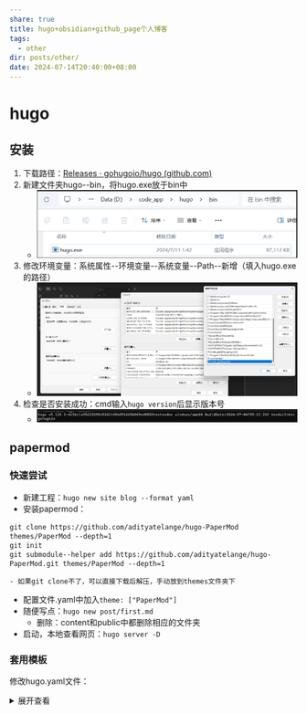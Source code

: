 ```yaml
---
share: true
title: hugo+obsidian+github_page个人博客
tags:
  - other
dir: posts/other/
date: 2024-07-14T20:40:00+08:00
---
```


# hugo

## 安装


1. 下载路径：[Releases · gohugoio/hugo (github.com)](https://github.com/gohugoio/hugo/releases)
2. 新建文件夹hugo--bin，将hugo.exe放于bin中
	- ![](../../../static/images/Pasted%20image%2020240714204842.png)
3. 修改环境变量：系统属性--环境变量--系统变量--Path--新增（填入hugo.exe的路径）
	- ![](../../../static/images/Pasted%20image%2020240714204859.png)
4. 检查是否安装成功：cmd输入`hugo version`后显示版本号
	- ![](../../../static/images/Pasted%20image%2020240714204911.png)
## papermod

### 快速尝试

- 新建工程：`hugo new site blog --format yaml`
- 安装papermod：
``` git
git clone https://github.com/adityatelange/hugo-PaperMod themes/PaperMod --depth=1
git init
git submodule--helper add https://github.com/adityatelange/hugo-PaperMod.git themes/PaperMod --depth=1
```
	- 如果git clone不了，可以直接下载后解压，手动放到themes文件夹下
- 配置文件.yaml中加入`theme: ["PaperMod"]`
- 随便写点：`hugo new post/first.md`
	- 删除：content和public中都删除相应的文件夹
- 启动，本地查看网页：`hugo server -D`

### 套用模板

修改hugo.yaml文件：

<details>
<summary>展开查看</summary>
<pre><code>
baseURL: https://lbjfans.github.io/ # 绑定的域名 github gitlab giteetitle: lbjfans  
paginate: 5 # 首页每页显示的文章数  
theme: PaperMod # 主题名称，和themes文件夹下的一致  
  
languageCode: zh-cn # en-us  
# defaultContentLanguage: zh # 最顶部首先展示的语言页面  
  
  
hasCJKLanguage: true # 自动检测是否包含中文日文韩文,如果文章中使用了很多中文引号的话可以开启  
enableInlineShortcodes: true  
enableEmoji: true # 允许使用 Emoji 表情，建议 trueenableRobotsTXT: true  
buildDrafts: false  
buildFuture: false  
buildExpired: false  
enableEmoji: true  
pygmentsUseClasses: true  
googleAnalytics: G-0V0J7RS7X4 # 分析blog数据  
  
  
minify:  
disableXML: true  
# minifyOutput: true  
  
permalinks:  
post: "/:title/"  
# post: "/:year/:month/:day/:title/"  
  
defaultContentLanguageInSubdir: true  
  
languages:  
en:  
params:  
languageName: "English"  
# contentDir: content/english  
weight: 1  
profileMode:  
enabled: true  
title: 考研消遣  
subtitle: "👏🏼欢迎！！！</br>👇联系方式"  
imageUrl: "img/logo.jpg"  
imageTitle:  
imageWidth: 150  
imageHeight: 150  
buttons:  
- name: 👨🏻‍💻考研  
url: posts/exam  
- name: 📕项目  
url: posts/lab  
- name: 🏖其他  
url: posts/other  
  
menu:  
main:  
- identifier: search  
name: 🔍搜索  
url: search  
weight: 1  
- identifier: home  
name: 🏠主页  
url: https://lbjfans.github.io/blog/  
weight: 2  
- identifier: posts  
name: 📚文章  
url: posts/  
weight: 3  
- identifier: archives  
name: ⏱时间轴  
url: archives/  
weight: 20  
# - identifier: categories  
# name: 🧩分类  
# url: categories  
# weight: 30  
- identifier: tags  
name: 🔖标签  
url: tags  
weight: 40  
- identifier: about  
name: 🙋🏻‍♂️关于  
url: about  
weight: 50  
# - identifier: links  
# name: 🤝友链  
# url: links  
# weight: 60  
  
outputs:  
home:  
- HTML  
- RSS  
- JSON  
  
params:  
env: production # to enable google analytics, opengraph, twitter-cards and schema.  
description: "学习如何搭建静态博客"  
author: lbjfans  
# author: ["Me", "You"] # multiple authors  
  
utteranc: # github评论  
enable: true  
repo: "lbjfans/blog_comment" # 个人仓库名称  
issueTerm: "title"  
theme: "github-light"  
busuanzi: # 访问统计量  
enable: false  
  
  
defaultTheme: auto # defaultTheme: light or dark  
disableThemeToggle: false  
DateFormat: "2006-01-02"  
ShowShareButtons: false # 分享链接，暂时关闭  
ShowReadingTime: true  
# disableSpecialistPost: true  
displayFullLangName: true  
ShowPostNavLinks: true  
ShowBreadCrumbs: true  
ShowCodeCopyButtons: true  
hideFooter: false # 隐藏页脚  
ShowWordCounts: true  
VisitCount: true  
  
ShowLastMod: true #显示文章更新时间  
  
ShowToc: true # 显示目录  
TocOpen: true # 自动展开目录  
  
comments: true  
  
socialIcons:  
- name: github  
url: "https://github.com/lbjfans"  
# - name: twitter  
# url: "img/twitter.png"  
#- name: bilibili  
# url: "https://space.bilibili.com/"  
- name: QQ  
url: "/blog/img/qq.jpg"  
# - name: email  
# url: "xxx@qq.com"  
- name: RSS  
url: "index.xml"  
# - name: facebook  
# url: "https://www.facebook.com/profile.php?id=100027782410997"  
# - name: instagram  
# url: "img/instagram.png"  
# - name: QQ  
# url: "img/qq.png"  
# - name: Phone  
# url: "img/phone.png"  
  
  
# editPost:  
# URL: "https://github.com/adityatelange/hugo-PaperMod/tree/exampleSite/content"  
# Text: "Suggest Changes" # edit text  
# appendFilePath: true # to append file path to Edit link  
  
# label:  
# text: "Home"  
# icon: icon.png  
# iconHeight: 35  
  
# analytics:  
# google:  
# SiteVerificationTag: "XYZabc"  
  
assets:  
favicon: "img/logo.jpg"  
favicon16x16: "img/logo.jpg"  
favicon32x32: "img/logo.jpg"  
apple_touch_icon: "logo.jpg"  
safari_pinned_tab: "logo.jpg"  
  
# cover:  
# hidden: true # hide everywhere but not in structured data  
# hiddenInList: true # hide on list pages and home  
# hiddenInSingle: true # hide on single page  
  
fuseOpts:  
isCaseSensitive: false  
shouldSort: true  
location: 0  
distance: 1000  
threshold: 1  
minMatchCharLength: 0  
keys: ["title", "permalink", "summary"]  
  
twikoo:  
version: 1.4.11  
  
taxonomies:  
category: categories  
tag: tags  
series: series  
  
markup:  
goldmark:  
renderer:  
unsafe: true # HUGO 默认转义 Markdown 文件中的 HTML 代码，如需开启的话  
highlight:  
# anchorLineNos: true  
codeFences: true  
guessSyntax: true  
lineNos: true  
# noClasses: false  
# style: monokai  
style: darcula  
  
# codeFences：代码围栏功能，这个功能一般都要设为 true 的，不然很难看，就是干巴巴的-代码文字，没有颜色。  
# guessSyntax：猜测语法，这个功能建议设置为 true, 如果你没有设置要显示的语言则会自动匹配。  
# hl_Lines：高亮的行号，一般这个不设置，因为每个代码块我们可能希望让高亮的地方不一样。  
# lineNoStart：行号从编号几开始，一般从 1 开始。  
# lineNos：是否显示行号，我比较喜欢显示，所以我设置的为 true.# lineNumbersInTable：使用表来格式化行号和代码,而不是 标签。这个属性一般设置为 true.# noClasses：使用 class 标签，而不是内嵌的内联样式  
  
privacy:  
vimeo:  
disabled: false  
simple: true  
  
twitter:  
disabled: false  
enableDNT: true  
simple: true  
  
instagram:  
disabled: false  
simple: true  
  
youtube:  
disabled: false  
privacyEnhanced: true  
  
services:  
instagram:  
disableInlineCSS: true  
twitter:  
disableInlineCSS: true
</code></pre>


### 其他功能

> 这部分自定义

#### 搜索

- [Features · adityatelange/hugo-PaperMod Wiki (github.com)](https://github.com/adityatelange/hugo-PaperMod/wiki/Features#search-page)
content/中新建search.md
```md
---
title: "🔍 搜索" # in any language you want
layout: "search" # is necessary
# url: "/archive"
# description: "Description for Search"
summary: "search"
placeholder: "搜索框内的默认显示"
---

```

#### 时间轴

- [Features · adityatelange/hugo-PaperMod Wiki (github.com)](https://github.com/adityatelange/hugo-PaperMod/wiki/Features#archives-layout)

content/中新建archives.md
```md
---
title: "⏱ 时间轴"
layout: "archives"
url: "/archives/"
summary: archives
---
```


#### 关于

content/中新建about.md
```md
学习博客！！！
```


#### 内容管理

content/中每个文件夹都加入_index.md文件管理相关头部信息，具体细节可上网查找
如：
```
---
title: 其他
share: true
dir: posts/other/
---
```


####  评论系统

- 使用：utterances
- 参考：[Hugo博客添加utterances评论 | 🚀 田少晗的个人博客 (shaohanyun.top)](https://www.shaohanyun.top/posts/env/hugo_comments/)
- 先安装：[GitHub Apps - utterances](https://github.com/apps/utterances)
- 后根据自己的仓库复制官方的代码到`\layouts\partials\comments.html`中：[utterances](https://utteranc.es/)
- 最后在config.yaml中添加代码
```yaml
utteranc:
    enable: true
    repo: "添加你的个人评论仓库名称" 
    issueTerm: "title"
    theme: "github-light"  
```


# 部署github

- 跟随官方教程：[Host on GitHub Pages | Hugo (gohugo.io)](https://gohugo.io/hosting-and-deployment/hosting-on-github/)

- 新建一个github repository
- Settings > Pages > Build and deployment > source > 改为github actions
 - 将hugo文件夹push到github中
```git
git config --global user.name xx
git config --global user.email xx@xx
git remote add origin httpxxx # github仓库中https
git add .
git commit -m "first"
git push -u origin master
```
- hugo根目录下新建`.github/workflows/hugo.yaml`
- `hugo.yaml`中复制官网中的相关内容，记得修改hugo version和master name
- 等待部署完毕后（github参考Action中查看）即可打开个人博客

# obsidian

> 完成上面的工作后，发文章的工作是：obsidian写文章 > 复制到hugo文件夹下 > git push；为了节省时间，可以使用obsidian插件github publisher(已改名为enveloppe)，在obsidian写完文章后即可一键传送到github page中

- 最重要的是将ob的文件夹目录和hugo的目录作对应；ob中新建两个目录，content/（文章），static/images（存放图片）
- ob中file and links修改图片存放路径，以及关闭wiki（ob和普通md文件图片路径不同）
	- ![](../../../static/images/Pasted%20image%2020240714211024.png)
	- ![](../../../static/images/Pasted%20image%2020240714210528.png)
- 接下来在ob的community plugins中下载enveloppe
- 我的配置如下：

<details>
<summary>展开查看</summary>
<pre><code>
{
  "github": {
    "branch": "master",
    "automaticallyMergePR": true,
    "dryRun": {
      "enable": false,
      "folderName": "enveloppe"
    },
    "tokenPath": "%configDir%/plugins/%pluginID%/env",
    "api": {
      "tiersForApi": "Github Free/Pro/Team (default)",
      "hostname": ""
    },
    "workflow": {
      "commitMessage": "[PUBLISHER] Merge",
      "name": ""
    },
    "verifiedRepo": true
  },
  "upload": {
    "behavior": "yaml",
    "defaultName": "content/posts",
    "rootFolder": "content",
    "yamlFolderKey": "dir",
    "frontmatterTitle": {
      "enable": false,
      "key": "title"
    },
    "replaceTitle": [],
    "replacePath": [],
    "autoclean": {
      "includeAttachments": true,
      "enable": false,
      "excluded": []
    },
    "folderNote": {
      "enable": false,
      "rename": "index.md",
      "addTitle": {
        "enable": false,
        "key": "title"
      }
    },
    "metadataExtractorPath": ""
  },
  "conversion": {
    "hardbreak": false,
    "dataview": true,
    "censorText": [],
    "tags": {
      "inline": true,
      "exclude": [],
      "fields": []
    },
    "links": {
      "internal": false,
      "unshared": false,
      "wiki": true,
      "slugify": "lower"
    }
  },
  "embed": {
    "attachments": true,
    "overrideAttachments": [],
    "keySendFile": [],
    "notes": false,
    "folder": "static/images",
    "convertEmbedToLinks": "keep",
    "charConvert": "->",
    "unHandledObsidianExt": [],
    "sendSimpleLinks": true
  },
  "plugin": {
    "shareKey": "share",
    "excludedFolder": [],
    "copyLink": {
      "enable": false,
      "links": "",
      "removePart": [],
      "transform": {
        "toUri": true,
        "slugify": "lower",
        "applyRegex": []
      }
    },
    "setFrontmatterKey": "Set"
  },
  "tabsId": "github-configuration"
}
</code></pre>
</details>

- 这部分参考：[使用 Obsidian 免费建个人博客 | PrintLove](https://www.printlove.cn/obsidian-blog/)

- 举例：如果路径和上文一致，那么在ob文件夹content/posts/other中新建文章，文章头部需加入
```new post fold
---
share: true
title: 标题
dir: posts/other/
date: 2024-07-14T20:40:00+08:00
---
```

- 最后可以直接用`ctrl + p`，输入enveloppe的相关选项即可选择发送文章

# google analytics

> 还可以google analytics后台查看网站访问量


访问统计量
- [Analytics | Realtime overview (google.com)](https://analytics.google.com/analytics/web/#/p450101137/realtime/overview?params=_u..nav%3Dmaui%26_r.4..selmet%3D%5B%22activeUsers%22%5D&collectionId=business-objectives)
- [Hugo網站如何加入Search Console與Google Analytics · Ivon的部落格 (ivonblog.com)](https://ivonblog.com/posts/hugo-google-search-console-google-analytics/)
- [使用Google Analytics监控GitHub Pages访问流量 | Letian’s blog (letianfeng.github.io)](https://letianfeng.github.io/github/2018/05/27/github_pages_and_google_analytics.html)


# 总结

现在的工作流程：obsidian对应目录下写文章 > enveloppe上传 > github page查看效果

修改样式：git pull > hugo根目录下修改对应文件 > 本地查看效果 > git push

后续：未知

# 参考

> 参考多位大佬的建站文章

- [[置顶] hugo博客搭建 | PaperMod主题 | Sulv's Blog (sulvblog.cn)](https://www.sulvblog.cn/posts/blog/build_hugo/)
- [PaperMod主题配置 | 🚀 田少晗的个人博客 (shaohanyun.top)](https://www.shaohanyun.top/posts/env/blog_build2/)
- [使用 Obsidian 免费建个人博客 | PrintLove](https://www.printlove.cn/obsidian-blog/)
- https://sspai.com/post/85262

